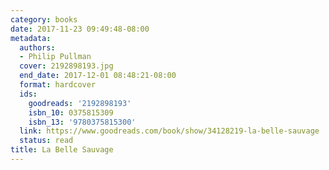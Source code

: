 ```yaml
---
category: books
date: 2017-11-23 09:49:48-08:00
metadata:
  authors:
  - Philip Pullman
  cover: 2192898193.jpg
  end_date: 2017-12-01 08:48:21-08:00
  format: hardcover
  ids:
    goodreads: '2192898193'
    isbn_10: 0375815309
    isbn_13: '9780375815300'
  link: https://www.goodreads.com/book/show/34128219-la-belle-sauvage
  status: read
title: La Belle Sauvage
---
```

